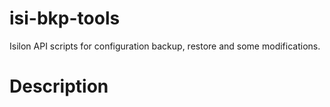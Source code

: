 # isi-bkp-tools
Isilon API scripts for configuration backup, restore and some modifications.

# Description

